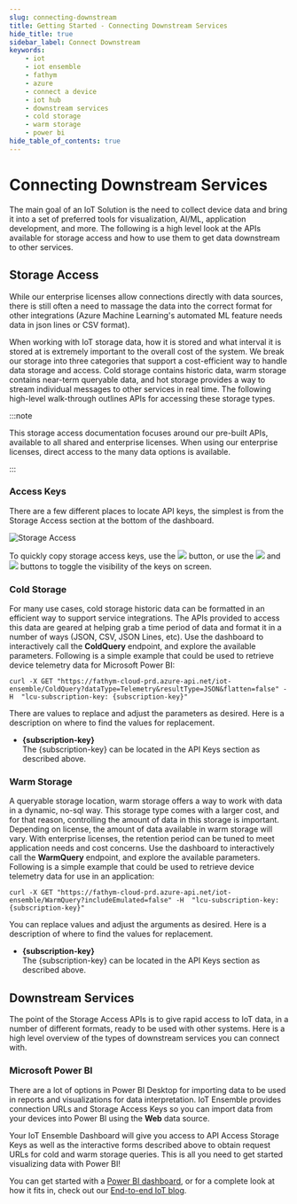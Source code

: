 ```yaml
---
slug: connecting-downstream
title: Getting Started - Connecting Downstream Services
hide_title: true
sidebar_label: Connect Downstream
keywords:
    - iot
    - iot ensemble
    - fathym
    - azure
    - connect a device
    - iot hub
    - downstream services
    - cold storage
    - warm storage
    - power bi
hide_table_of_contents: true
---
```


# Connecting Downstream Services

The main goal of an IoT Solution is the need to collect device data and bring it into a set of preferred tools for visualization, AI/ML, application development, and more.  The following is a high level look at the APIs available for storage access and how to use them to get data downstream to other services.

## Storage Access

While our enterprise licenses allow connections directly with data sources, there is still often a need to massage the data into the correct format for other integrations (Azure Machine Learning's automated ML feature needs data in json lines or CSV format).  

When working with IoT storage data, how it is stored and what interval it is stored at is extremely important to the overall cost of the system.  We break our storage into three categories that support a cost-efficient way to handle data storage and access.  Cold storage contains historic data, warm storage contains near-term queryable data, and hot storage provides a way to stream individual messages to other services in real time.  The following high-level walk-through outlines APIs for accessing these storage types.

:::note

This storage access documentation focuses around our pre-built APIs, available to all shared and enterprise licenses.  When using our enterprise licenses, direct access to the many data options is available.  

<!-- For more information read our complete guide on [storage access](../devs/storage/overview). -->

:::

### Access Keys

There are a few different places to locate API keys, the simplest is from the Storage Access section at the bottom of the dashboard.

![Storage Access](https://www.fathym.com/iot/img/screenshots/dashboard-storage-access.png)

To quickly copy storage access keys, use the <img src="https://www.fathym.com/iot/img/screenshots/icon-copy.png" class="text-image" /> button, or use the <img src="https://www.fathym.com/iot/img/screenshots/icon-view.png" class="text-image" /> and <img src="https://www.fathym.com/iot/img/screenshots/icon-hide.png" class="text-image" /> buttons to toggle the visibility of the keys on screen.  

<!-- If needing to regenerate either of the keys, use the <img src="https://www.fathym.com/iot/img/screenshots/icon-refresh.png" class="text-image" /> button. -->

### Cold Storage

For many use cases, cold storage historic data can be formatted in an efficient way to support service integrations.  The APIs provided to access this data are geared at helping grab a time period of data and format it in a number of ways (JSON, CSV, JSON Lines, etc).  Use the dashboard to interactively call the **ColdQuery** endpoint, and explore the available parameters.  Following is a simple example that could be used to retrieve device telemetry data for Microsoft Power BI:

```cli
curl -X GET "https://fathym-cloud-prd.azure-api.net/iot-ensemble/ColdQuery?dataType=Telemetry&resultType=JSON&flatten=false" -H  "lcu-subscription-key: {subscription-key}"
```

There are values to replace and adjust the parameters as desired.  Here is a description on where to find the values for replacement.

- **{subscription-key}**  
The {subscription-key} can be located in the API Keys section as described above.

### Warm Storage

A queryable storage location, warm storage offers a way to work with data in a dynamic, no-sql way.  This storage type comes with a larger cost, and for that reason, controlling the amount of data in this storage is important.  Depending on license, the amount of data available in warm storage will vary.  With enterprise licenses, the retention period can be tuned to meet application needs and cost concerns.  Use the dashboard to interactively call the **WarmQuery** endpoint, and explore the available parameters.  Following is a simple example that could be used to retrieve device telemetry data for use in an application:

```cli
curl -X GET "https://fathym-cloud-prd.azure-api.net/iot-ensemble/WarmQuery?includeEmulated=false" -H  "lcu-subscription-key: {subscription-key}"
```

You can replace values and adjust the arguments as desired.  Here is a description of where to find the values for replacement.

- **{subscription-key}**  
The {subscription-key} can be located in the API Keys section as described above.

<!-- 
### Hot Storage

#### Webhooks

## Example Connections

The purpose of the storage access APIs is to provide a secure way to access data for visualizations, AI/ML, application development and more.  Using the provided APIs, many different types of integrations are possible.  For a complete look, read the [storage access guide](../devs/storage/overview) or dive right into [the examples](../devs/storage//overview).
 -->

## Downstream Services

 The point of the Storage Access APIs is to give rapid access to IoT data, in a number of different formats, ready to be used with other systems.  Here is a high level overview of the types of downstream services you can connect with.

### Microsoft Power BI

There are a lot of options in Power BI Desktop for importing data to be used in reports and visualizations for data interpretation.  IoT Ensemble provides connection URLs and Storage Access Keys so you can import data from your devices into Power BI using the **Web** data source.

Your IoT Ensemble Dashboard will give you access to API Access Storage Keys as well as the interactive forms described above to obtain request URLs for cold and warm storage queries.  This is all you need to get started visualizing data with Power BI!

You can get started with a [Power BI dashboard](../devs/storage/power-bi), or for a complete look at how it fits in, check out our [End-to-end IoT blog](https://www.fathym.com/iot/blog/raspberry-pi-dht11-node-red-iot-ensemble-power-bi).
